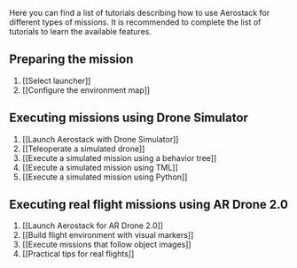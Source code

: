 Here you can find a list of tutorials describing how to use Aerostack for different types of missions. It is recommended to complete the list of tutorials to learn the available features.

## Preparing the mission

1. [[Select launcher]]
1. [[Configure the environment map]]

## Executing missions using Drone Simulator

1. [[Launch Aerostack with Drone Simulator]]
1. [[Teleoperate a simulated drone]]
1. [[Execute a simulated mission using a behavior tree]]
1. [[Execute a simulated mission using TML]]
1. [[Execute a simulated mission using Python]]

## Executing real flight missions using AR Drone 2.0

1. [[Launch Aerostack for AR Drone 2.0]]
1. [[Build flight environment with visual markers]]
1. [[Execute missions that follow object images]]
1. [[Practical tips for real flights]]